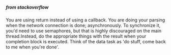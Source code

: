 ##### from stackoverflow
You are using return instead of using a callback. You are doing your parsing when the network connection is done; asynchronously.
To synchronize it, you'd need to use semaphores, but that is highly discouraged on the main thread.Instead, do the appropriate things with the result when your completion block is executed. Think of the data task as 'do stuff, come back to me when you're done'.
